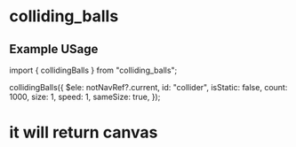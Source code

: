 # colliding_balls

## Example USage

import { collidingBalls } from "colliding_balls";

collidingBalls({
$ele: notNavRef?.current,
id: "collider",
isStatic: false,
count: 1000,
size: 1,
speed: 1,
sameSize: true,
});

# it will return canvas
